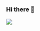 ### Hi there 👋
<a href="버튼을 눌렀을 때 이동할 링크" target="_blank"><img src="https://img.shields.io/badge/Java-007396?style=for-the-badge&logo=Java&logoColor=007396"/></a>
<!--
**Lithium07z/Lithium07z** is a ✨ _special_ ✨ repository because its `README.md` (this file) appears on your GitHub profile.

Here are some ideas to get you started:

- 🔭 I’m currently working on ...
- 🌱 I’m currently learning ...
- 👯 I’m looking to collaborate on ...
- 🤔 I’m looking for help with ...
- 💬 Ask me about ...
- 📫 How to reach me: ...
- 😄 Pronouns: ...
- ⚡ Fun fact: ...
-->
